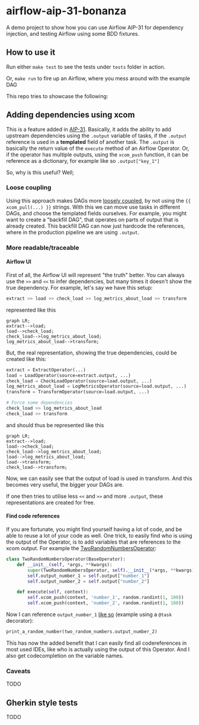 # airflow-aip-31-bonanza
A demo project to show how you can use Airflow AIP-31 for dependency injection, and testing Airflow using some BDD fixtures.

## How to use it

Run either `make test` to see the tests under `tests` folder in action.

Or, `make run` to fire up an Airflow, where you mess around with the example DAG


This repo tries to showcase the following:

## Adding dependencies using xcom

This is a feature added in [AIP-31](https://cwiki.apache.org/confluence/pages/viewpage.action?pageId=148638736). Basically, it adds the ability to add upstream dependencies using the `.output` variable of tasks, if the `.output` reference is used in a **templated** field of another task. The `.output` is basically the return value of the `execute` method of an Airflow Operator. Or, if the operator has multiple outputs, using the `xcom_push` function, it can be reference as a dictionary, for example like so `.output["key_1"]`

So, why is this useful? Well;

### Loose coupling

Using this approach makes DAGs more [loosely coupled](https://en.wikipedia.org/wiki/Loose_coupling), by not using the `{{ xcom_pull(...) }}` strings. With this we can move use tasks in different DAGs, and choose the templated fields ourselves. For example, you might want to create a "backfill DAG", that operates on parts of output that is already created. This backfill DAG can now just hardcode the references, where in the production pipeline we are using `.output`.

### More readable/traceable

#### Airflow UI

First of all, the Airflow UI will represent "the truth" better. You can always use the `>>` and `<<` to infer dependencies, but many times it doesn't show the true dependency. For example, let's say we have this setup:

```python
extract >> load >> check_load >> log_metrics_about_load >> transform
```

represented like this

```mermaid
graph LR;
extract-->load;
load-->check_load;
check_load-->log_metrics_about_load;
log_metrics_about_load-->transform;
```

But, the real representation, showing the true dependencies, could be created like this:
```python
extract = ExtractOperator(...)
load = LoadOperator(source=extract.output, ...)
check_load = CheckLoadOperator(source=load.output, ...)
log_metrics_about_load = LogMetricsOperator(source=load.output, ...)
transform = TransformOperator(source=load.output, ...)

# Force some dependencies
check_load >> log_metrics_about_load
check_load >> transform
```

and should thus be represented like this
```mermaid
graph LR;
extract-->load;
load-->check_load;
check_load-->log_metrics_about_load;
load-->log_metrics_about_load;
load-->transform;
check_load-->transform;
```

Now, we can easily see that the output of load is used in transform. And this becomes very useful, the bigger your DAGs are.

If one then tries to utilise less `<<` and `>>` and more `.output`, these representations are created for free. 

#### Find code references

If you are fortunate, you might find yourself having a lot of code, and be able to reuse a lot of your code as well. One trick, to easily find who is using the output of the Operator, is to add variables that are references to the xcom output. For example the [TwoRandomNumbersOperator](https://github.com/judoole/airflow-aip-31-bonanza/blob/b605cba81313b029a0329745158ad98c714be7e5/dags/components/two_random_numbers_operator.py):
```python
class TwoRandomNumbersOperator(BaseOperator):
    def __init__(self, *args, **kwargs):
        super(TwoRandomNumbersOperator, self).__init__(*args, **kwargs)
        self.output_number_1 = self.output["number_1"]
        self.output_number_2 = self.output["number_2"]

    def execute(self, context):
        self.xcom_push(context, 'number_1', random.randint(1, 100))
        self.xcom_push(context, 'number_2', random.randint(1, 100))
```

Now I can reference `output_number_1` [like so](https://github.com/judoole/airflow-aip-31-bonanza/blob/b605cba81313b029a0329745158ad98c714be7e5/dags/example.py#L54) (example using a `@task` decorator):
```python
print_a_random_number(two_random_numbers.output_number_2)
```

This has now the added benefit that I can easily find all codereferences in most used IDEs, like who is actually using the output of this Operator. And I also get codecompletion on the variable names.

### Caveats

TODO

## Gherkin style tests

TODO
